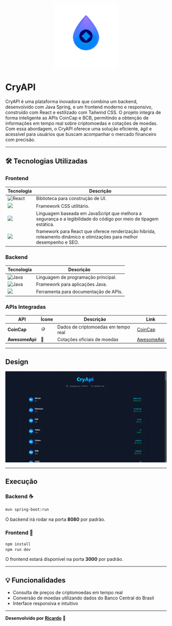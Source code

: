 <p align="center">
  <img src="https://github.com/RLC02/RLC02/blob/main/CryApiLogo.png?raw=true" width="200" height="200" />
</p>

# CryAPI 

CryAPI é uma plataforma inovadora que combina um backend, desenvolvido com Java Spring, e um frontend moderno e responsivo, construído com React e estilizado com Tailwind CSS. O projeto integra de forma inteligente as APIs CoinCap e BCB, permitindo a obtenção de informações em tempo real sobre criptomoedas e cotações de moedas. Com essa abordagem, o CryAPI oferece uma solução eficiente, ágil e acessível para usuários que buscam acompanhar o mercado financeiro com precisão.

---

## 🛠️ Tecnologias Utilizadas

### **Frontend**
| Tecnologia       | Descrição                     |
|------------------|-------------------------------|
|    <img src="https://img.shields.io/badge/react%20-%2320232a.svg?&style=for-the-badge&logo=react&logoColor=&color=blue" alt="React"/>  | Biblioteca para construção de UI. |
|    <img src="https://img.shields.io/badge/Tailwind_CSS-grey?style=for-the-badge&logo=tailwind-css&logoColor=38B2AC"/> | Framework CSS utilitário.      |
| <img src="https://img.shields.io/badge/TypeScript-3178C6?style=for-the-badge&logo=typescript&logoColor=white"/> | Linguagem baseada em JavaScript que melhora a segurança e a legibilidade do código por meio de tipagem estática. |
| <img src="https://img.shields.io/badge/next.js-000000?style=for-the-badge&logo=nextdotjs&logoColor=white"/> | framework para React que oferece renderização híbrida, roteamento dinâmico e otimizações para melhor desempenho e SEO. |

### **Backend**
| Tecnologia           | Descrição                          |
|---------------------|------------------------------------|
| <img src="https://img.shields.io/badge/java-%23ED8B00.svg?&style=for-the-badge&logo=openjdk&logoColor=&color=" alt="Java"/> | Linguagem de programação principal. |
| <img src="https://img.shields.io/badge/spring-%23ED8B00.svg?&style=for-the-badge&logo=spring&logoColor=&color=white" alt="Java"/> | Framework para aplicações Java.     |
| <img src="https://img.shields.io/badge/-Swagger-%2385EA2D?style=for-the-badge&logo=swagger&logoColor=black"/> | Ferramenta para documentação de APIs. |

### **APIs Integradas**
| API               | Ícone | Descrição                          | Link |
|-------------------|-------|------------------------------------|------|
| **CoinCap**       | 🪙   | Dados de criptomoedas em tempo real| [CoinCap](https://coincap.io/) |
| **AwesomeApi** | 🏦   | Cotações oficiais de moedas        | [AwesomeApi](https://docs.awesomeapi.com.br/api-de-moedas) |

---
## Design

<p align="center">
  <img src="https://github.com/RLC02/RLC02/blob/main/CryApiScreen.png?raw=true" />
</p>

---

## Execução

### **Backend** ☕
```bash
mvn spring-boot:run
```
O backend irá rodar na porta **8080** por padrão.

### **Frontend** 👾
```bash
npm install
npm run dev
```
O frontend estará disponível na porta **3000** por padrão.

---

## 💡 Funcionalidades
- Consulta de preços de criptomoedas em tempo real
- Conversão de moedas utilizando dados do Banco Central do Brasil
- Interface responsiva e intuitivo 

---
**Desenvolvido por [Ricardo](https://github.com/RLC02)** 🚀

